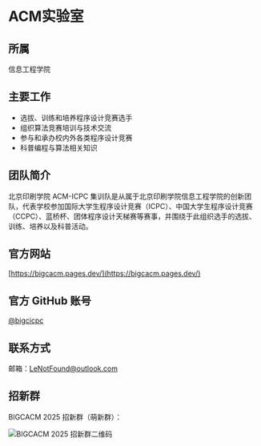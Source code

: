 # ACM实验室

## 所属
信息工程学院

## 主要工作
- 选拔、训练和培养程序设计竞赛选手
- 组织算法竞赛培训与技术交流
- 参与和承办校内外各类程序设计竞赛
- 科普编程与算法相关知识

## 团队简介
北京印刷学院 ACM-ICPC 集训队是从属于北京印刷学院信息工程学院的创新团队，代表学校参加国际大学生程序设计竞赛（ICPC）、中国大学生程序设计竞赛（CCPC）、蓝桥杯、团体程序设计天梯赛等赛事，并围绕于此组织选手的选拔、训练、培养以及科普活动。

## 官方网站
[https://bigcacm.pages.dev/](https://bigcacm.pages.dev/)

## 官方 GitHub 账号
[@bigcicpc](https://github.com/bigcicpc)

## 联系方式
邮箱：LeNotFound@outlook.com

## 招新群
BIGCACM 2025 招新群（萌新群）：

![BIGCACM 2025 招新群二维码](https://bigcacm.pages.dev/join-us/assets/images/qrcode.png)